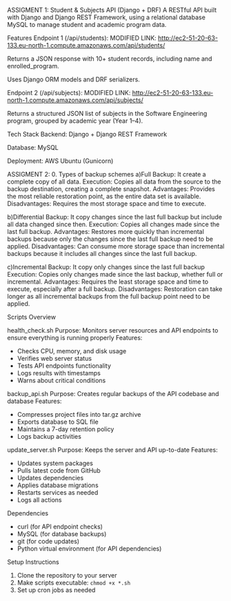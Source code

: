 ASSIGMENT 1:
Student & Subjects API (Django + DRF)
A RESTful API built with Django and Django REST Framework, using a relational database MySQL to manage student and academic program data.

Features
Endpoint 1 (/api/students):
MODIFIED LINK: http://ec2-51-20-63-133.eu-north-1.compute.amazonaws.com/api/students/

Returns a JSON response with 10+ student records, including name and enrolled_program.

Uses Django ORM models and DRF serializers.

Endpoint 2 (/api/subjects):
MODIFIED LINK: http://ec2-51-20-63-133.eu-north-1.compute.amazonaws.com/api/subjects/

Returns a structured JSON list of subjects in the Software Engineering program, grouped by academic year (Year 1–4).

Tech Stack
Backend: Django + Django REST Framework

Database: MySQL

Deployment: AWS Ubuntu (Gunicorn)


ASSIGMENT 2:
0. Types of backup schemes
a)Full Backup: It create a complete copy of all data.
Execution: Copies all data from the source to the backup destination, creating a complete snapshot. 
Advantages: Provides the most reliable restoration point, as the entire data set is available. 
Disadvantages: Requires the most storage space and time to execute. 

b)Differential Backup: It copy changes since the last full backup but include all data changed since then. 
Execution: Copies all changes made since the last full backup.
Advantages: Restores more quickly than incremental backups because only the changes since the last full backup need to be applied.
Disadvantages: Can consume more storage space than incremental backups because it includes all changes since the last full backup. 

c)Incremental Backup: It copy only changes since the last full backup
Execution: Copies only changes made since the last backup, whether full or incremental.
Advantages: Requires the least storage space and time to execute, especially after a full backup.
Disadvantages: Restoration can take longer as all incremental backups from the full backup point need to be applied. 

Scripts Overview

health_check.sh
Purpose: Monitors server resources and API endpoints to ensure everything is running properly
Features:
  - Checks CPU, memory, and disk usage
  - Verifies web server status
  - Tests API endpoints functionality
  - Logs results with timestamps
  - Warns about critical conditions

backup_api.sh
Purpose: Creates regular backups of the API codebase and database
Features:
  - Compresses project files into tar.gz archive
  - Exports database to SQL file
  - Maintains a 7-day retention policy
  - Logs backup activities

update_server.sh
Purpose: Keeps the server and API up-to-date
Features:
  - Updates system packages
  - Pulls latest code from GitHub
  - Updates dependencies
  - Applies database migrations
  - Restarts services as needed
  - Logs all actions

Dependencies
- curl (for API endpoint checks)
- MySQL (for database backups)
- git (for code updates)
- Python virtual environment (for API dependencies)

Setup Instructions
1. Clone the repository to your server
2. Make scripts executable: `chmod +x *.sh`
3. Set up cron jobs as needed
